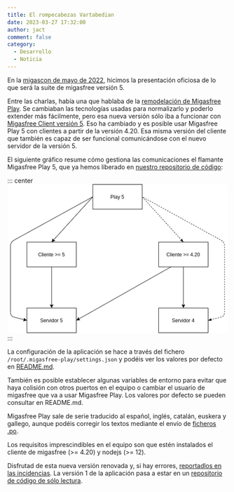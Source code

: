 ```yaml
---
title: El rompecabezas Vartabedian
date: 2023-03-27 17:32:00
author: jact
comment: false
category:
  - Desarrollo
  - Noticia
---
```


En la [migascon de mayo de 2022](/migascon-2022), hicimos la presentación oficiosa de lo que será la suite de migasfree versión 5.

<!-- more -->

Entre las charlas, había una que hablaba de la [remodelación de Migasfree Play](https://speakerdeck.com/jact/migasfree-play-5). Se cambiaban las tecnologías usadas para normalizarlo y poderlo extender más fácilmente, pero esa nueva versión sólo iba a funcionar con [Migasfree Client versión 5](https://speakerdeck.com/jact/migasfree-client-5). Eso ha cambiado y es posible usar Migasfree Play 5 con clientes a partir de la versión 4.20. Esa misma versión del cliente que también es capaz de ser funcional comunicándose con el nuevo servidor de la versión 5.

El siguiente gráfico resume cómo gestiona las comunicaciones el flamante Migasfree Play 5, que ya hemos liberado en [nuestro repositorio de código](https://github.com/migasfree/migasfree-play):

::: center
![Comunicaciones de migasfree play](/img/migasfree-play_comunicaciones.png 'Comunicaciones de migasfree play')
:::

La configuración de la aplicación se hace a través del fichero `/root/.migasfree-play/settings.json` y podéis ver los valores por defecto en [README.md](https://github.com/migasfree/migasfree-play#settings).

También es posible establecer algunas variables de entorno para evitar que haya colisión con otros puertos en el equipo o cambiar el usuario de migasfree que va a usar Migasfree Play. Los valores por defecto se pueden consultar en README.md.

Migasfree Play sale de serie traducido al español, inglés, catalán, euskera y gallego, aunque podéis corregir los textos mediante el envío de [ficheros .po](https://github.com/migasfree/migasfree-play/tree/master/src/i18n).

Los requisitos imprescindibles en el equipo son que estén instalados el cliente de migasfree (>= 4.20) y nodejs (>= 12).

Disfrutad de esta nueva versión renovada y, si hay errores, [reportadlos en las incidencias](https://github.com/migasfree/migasfree-play/issues). La versión 1 de la aplicación pasa a estar en un [repositorio de código de sólo lectura](https://github.com/migasfree/migasfree-play-nwjs).
